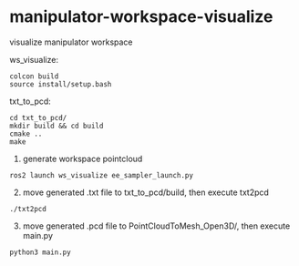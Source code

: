 # manipulator-workspace-visualize
visualize manipulator workspace

ws_visualize:
```
colcon build
source install/setup.bash
```

txt_to_pcd:
```
cd txt_to_pcd/
mkdir build && cd build
cmake ..
make
```

1. generate workspace pointcloud
```
ros2 launch ws_visualize ee_sampler_launch.py
```
2. move generated .txt file to txt_to_pcd/build, then execute txt2pcd
```
./txt2pcd
```
3. move generated .pcd file to PointCloudToMesh_Open3D/, then execute main.py
```
python3 main.py
```